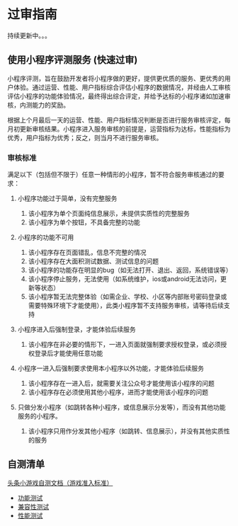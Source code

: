 # 过审指南

持续更新中。。。

## 使用小程序评测服务 (快速过审)

小程序评测，旨在鼓励开发者将小程序做的更好，提供更优质的服务、更优秀的用户体验。通过运营、性能、用户指标综合评估小程序的数据情况，并经由人工审核评估小程序的功能体验情况，最终得出综合评定，并给予达标的小程序诸如加速审核，内测能力的奖励。

根据上个月最后一天的运营、性能、用户指标情况判断是否进行服务审核评定，每月初更新审核结果。小程序进入服务审核的前提是，运营指标为达标，性能指标为优秀，用户指标为优秀；反之，则当月不进行服务审核。

### 审核标准

满足以下（包括但不限于）任意一种情形的小程序，暂不符合服务审核通过的要求：

1. 小程序功能过于简单，没有完整服务
   1. 该小程序为单个页面纯信息展示，未提供实质性的完整服务
   2. 该小程序为单个按钮，不具备完整的功能

2. 小程序的功能不可用
   1. 该小程序存在页面错乱，信息不完整的情况
   2. 该小程序存在大面积测试数据、测试信息的问题
   3. 该小程序的功能存在明显的bug（如无法打开、退出、返回，系统错误等）
   4. 该小程序停止服务，无法使用（如系统维护，ios或android无法访问，更新等状态）
   5. 该小程序暂无法完整体验（如需企业、学校、小区等内部账号密码登录或需要特殊环境下才能使用），此类小程序暂不支持服务审核，请等待后续支持
3. 小程序进入后强制登录，才能体验后续服务
   1. 该小程序在非必要的情形下，一进入页面就强制要求授权登录，或必须授权登录后才能使用任意功能

4. 小程序一进入后强制要求使用本小程序以外功能，才能体验后续服务
   1. 该小程序存在一进入后，就需要关注公众号才能使用该小程序的问题
   2. 该小程序存在必须使用其他小程序，进而才能使用该小程序的问题

5. 只做分发小程序（如跳转各种小程序，或信息展示分发等），而没有其他功能服务的小程序。
   1. 该小程序只用作分发其他小程序（如跳转、信息展示），并没有其他实质性的服务



## 自测清单

[头条小游戏自测文档（游戏准入标准）](https://shimo.im/sheet/7X4VzwoPgI0KjPzQ/)
- [功能测试](https://shimo.im/sheet/7X4VzwoPgI0KjPzQ/1r7dh)
- [兼容性测试](https://shimo.im/sheet/7X4VzwoPgI0KjPzQ/91tyC)
- [性能测试](https://shimo.im/sheet/7X4VzwoPgI0KjPzQ/H1oKv)